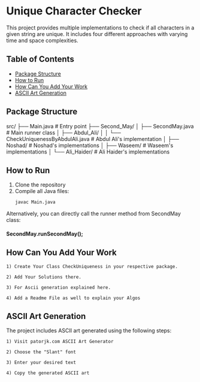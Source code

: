 # Unique Character Checker

This project provides multiple implementations to check if all characters in a given string are unique. It includes four different approaches with varying time and space complexities.

## Table of Contents
- [Package Structure](#package-structure)
- [How to Run](#how-to-run)
- [How Can You Add Your Work](#how-can-you-add-your-work)
- [ASCII Art Generation](#ascii-art-generation)

## Package Structure
src/
├── Main.java # Entry point
├── Second_May/
│ ├── SecondMay.java # Main runner class
│ ├── Abdul_Ali/
│ │ └── CheckUniquenessByAbdulAli.java # Abdul Ali's implementation
│ ├── Noshad/ # Noshad's implementations
│ ├── Waseem/ # Waseem's implementations
│ └── Ali_Haider/ # Ali Haider's implementations

## How to Run

1. Clone the repository
2. Compile all Java files:
   ```bash
   javac Main.java

Alternatively, you can directly call the runner method from SecondMay class:

#### SecondMay.runSecondMay();

## How Can You Add Your Work

    1) Create Your Class CheckUniqueness in your respective package.

    2) Add Your Solutions there.

    3) For Ascii generation explained here.

    4) Add a Readme File as well to explain your Algos

## ASCII Art Generation

The project includes ASCII art generated using the following steps:

    1) Visit patorjk.com ASCII Art Generator

    2) Choose the "Slant" font

    3) Enter your desired text

    4) Copy the generated ASCII art

